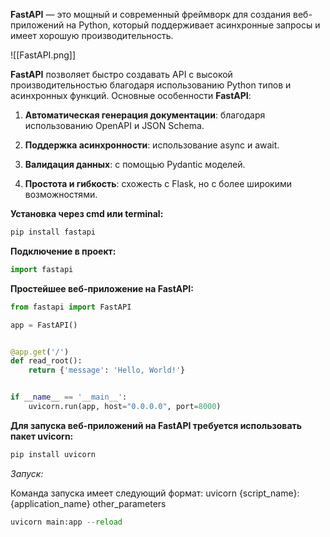 **FastAPI** — это мощный и современный фреймворк для создания веб-приложений на Python, который поддерживает асинхронные запросы и имеет хорошую производительность.

![[FastAPI.png]]

**FastAPI** позволяет быстро создавать API с высокой производительностью благодаря использованию Python типов и асинхронных функций. Основные особенности **FastAPI**:

1.  **Автоматическая генерация документации**: благодаря использованию OpenAPI и JSON Schema.

2.  **Поддержка асинхронности**: использование async и await.

3.  **Валидация данных**: с помощью Pydantic моделей.

4.  **Простота и гибкость**: схожесть с Flask, но с более широкими возможностями.

**Установка через cmd или terminal:**

```Python
pip install fastapi
```

**Подключение в проект:**

```Python
import fastapi
```

**Простейшее веб-приложение на FastAPI:**

```Python
from fastapi import FastAPI

app = FastAPI()


@app.get('/')
def read_root():
    return {'message': 'Hello, World!'}


if __name__ == '__main__':
    uvicorn.run(app, host="0.0.0.0", port=8000)
```

**Для запуска веб-приложений на FastAPI требуется использовать пакет uvicorn:**

```Python
pip install uvicorn
```

*Запуск:*

Команда запуска имеет следующий формат: uvicorn {script_name}:{application_name} other_parameters

```Python
uvicorn main:app --reload
```